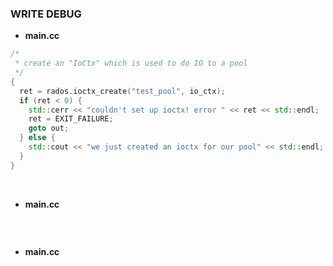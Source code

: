 ### WRITE DEBUG

- **main.cc**
```cpp
/*
 * create an "IoCtx" which is used to do IO to a pool
 */
{
  ret = rados.ioctx_create("test_pool", io_ctx);
  if (ret < 0) {
    std::cerr << "couldn't set up ioctx! error " << ret << std::endl;
    ret = EXIT_FAILURE;
    goto out;
  } else {
    std::cout << "we just created an ioctx for our pool" << std::endl;
  }
}
```

<br>

- **main.cc**
```cpp
```


<br>

- **main.cc**
```cpp
```
